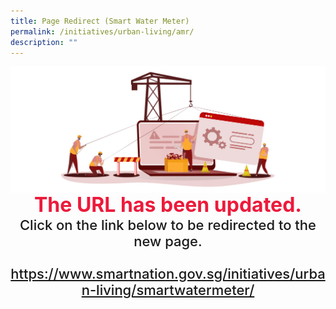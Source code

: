 ```yaml
---
title: Page Redirect (Smart Water Meter)
permalink: /initiatives/urban-living/amr/
description: ""
---
```

<div style="width:100%;display:flex;justify-content:center;"><img src="/images/Page-Redirect.jpg"></div>

<div style="width:100%;text-align:center; font-size:32px; font-weight: 700; color: #ed1a3b;">The URL has been updated.</div>
	
<div style="width:100%;text-align:center; font-size:22px; font-weight: 500;">Click on the link below to be redirected to the new page.<br><br><a href="/initiatives/urban-living/smartwatermeter/">https://www.smartnation.gov.sg/initiatives/urban-living/smartwatermeter/</a></div>